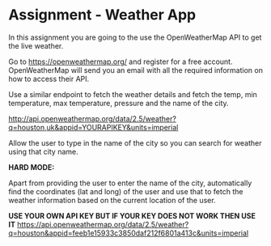 
# Assignment - Weather App

In this assignment you are going to the use the OpenWeatherMap API to get the live weather.

Go to https://openweathermap.org/ and register for a free account. OpenWeatherMap will send you an email with all the required information on how to access their API. 

Use a similar endpoint to fetch the weather details and fetch the temp, min temperature, max temperature, pressure and the name of the city. 

http://api.openweathermap.org/data/2.5/weather?q=houston,uk&appid=YOURAPIKEY&units=imperial

Allow the user to type in the name of the city so you can search for weather using that city name. 

**HARD MODE:**

Apart from providing the user to enter the name of the city, automatically find the coordinates (lat and long) of the user and use that to fetch the weather information based on the current location of the user. 

**USE YOUR OWN API KEY BUT IF YOUR KEY DOES NOT WORK THEN USE IT**
https://api.openweathermap.org/data/2.5/weather?q=houston&appid=feeb1e15933c3850daf212f6801a413c&units=imperial
